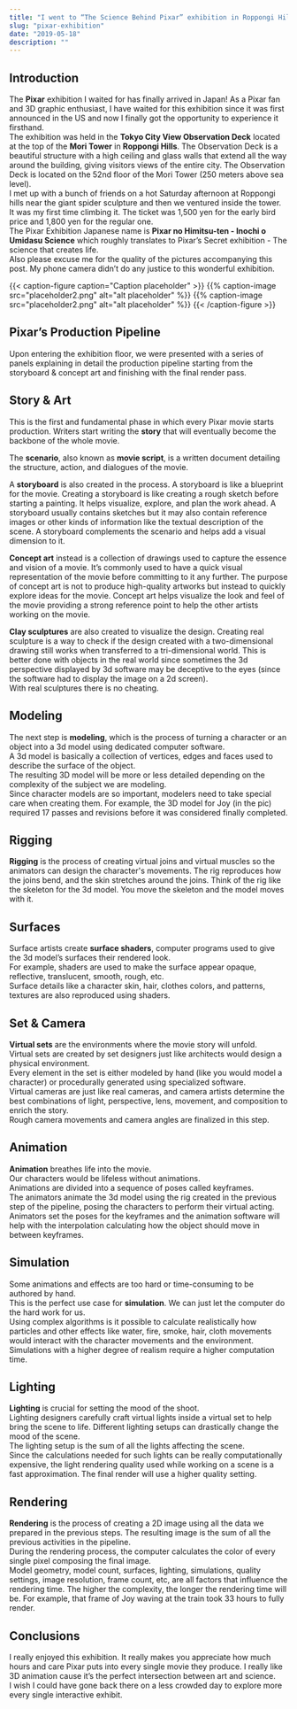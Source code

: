 ```yaml
---
title: "I went to “The Science Behind Pixar” exhibition in Roppongi Hills"
slug: "pixar-exhibition"
date: "2019-05-18"
description: ""
---
```


## Introduction

<!-- {{< image src="pixar-exhibition-intro.jpg" alt="" width="800" height="600">}} -->

The **Pixar** exhibition I waited for has finally arrived in Japan! As a Pixar fan and 3D graphic enthusiast, I have waited for this exhibition since it was first announced in the US and now I finally got the opportunity to experience it firsthand.  
The exhibition was held in the **Tokyo City View Observation Deck** located at the top of the **Mori Tower** in **Roppongi Hills**. The Observation Deck is a beautiful structure with a high ceiling and glass walls that extend all the way around the building, giving visitors views of the entire city. The Observation Deck is located on the 52nd floor of the Mori Tower (250 meters above sea level).  
I met up with a bunch of friends on a hot Saturday afternoon at Roppongi hills near the giant spider sculpture and then we ventured inside the tower. It was my first time climbing it. 
The ticket was 1,500 yen for the early bird price and 1,800 yen for the regular one.  
The Pixar Exhibition Japanese name is **Pixar no Himitsu-ten - Inochi o Umidasu Science** which roughly translates to Pixar’s Secret exhibition - The science that creates life.  
Also please excuse me for the quality of the pictures accompanying this post. My phone camera didn’t do any justice to this wonderful exhibition.  

{{< caption-figure caption="Caption placeholder" >}}
    {{% caption-image src="placeholder2.png" alt="alt placeholder" %}}
    {{% caption-image src="placeholder2.png" alt="alt placeholder" %}}
{{< /caption-figure >}}

## Pixar’s Production Pipeline

<!-- {{< image src="pixar-exhibition-production-pipeline.jpg" alt="" width="800" height="600">}} -->

Upon entering the exhibition floor, we were presented with a series of panels explaining in detail the production pipeline starting from the storyboard & concept art and finishing with the final render pass.

## Story & Art

<!-- {{< image src="pixar-exhibition-story-and-art.jpg" alt="" width="800" height="600">}} -->

This is the first and fundamental phase in which every Pixar movie starts production.
Writers start writing the **story** that will eventually become the backbone of the whole movie.  

The **scenario**, also known as **movie script**, is a written document detailing the structure, action, and dialogues of the movie.  

A **storyboard** is also created in the process. A storyboard is like a blueprint for the movie.
Creating a storyboard is like creating a rough sketch before starting a painting. It helps visualize, explore, and plan the work ahead. A storyboard usually contains sketches but it may also contain reference images or other kinds of information like the textual description of the scene. A storyboard complements the scenario and helps add a visual dimension to it.  

**Concept art** instead is a collection of drawings used to capture the essence and vision of a movie. It’s commonly used to have a quick visual representation of the movie before committing to it any further. The purpose of concept art is not to produce high-quality artworks but instead to quickly explore ideas for the movie. Concept art helps visualize the look and feel of the movie providing a strong reference point to help the other artists working on the movie.  

**Clay sculptures** are also created to visualize the design. Creating real sculpture is a way to check if the design created with a two-dimensional drawing still works when transferred to a tri-dimensional world. This is better done with objects in the real world since sometimes the 3d perspective displayed by 3d software may be deceptive to the eyes (since the software had to display the image on a 2d screen).  
With real sculptures there is no cheating.  

## Modeling

<!-- {{< image src="pixar-exhibition-modeling.jpg" alt="" width="800" height="600">}} -->

The next step is **modeling**, which is the process of turning a character or an object into a 3d model using dedicated computer software.  
A 3d model is basically a collection of vertices, edges and faces used to describe the surface of the object.  
The resulting 3D model will be more or less detailed depending on the complexity of the subject we are modeling.  
Since character models are so important, modelers need to take special care when creating them.
For example, the 3D model for Joy (in the pic) required 17 passes and revisions before it was considered finally completed.  

## Rigging

<!-- {{< image src="pixar-exhibition-rigging.jpg" alt="" width="800" height="600">}} -->

**Rigging** is the process of creating virtual joins and virtual muscles so the animators can design the character's movements.
The rig reproduces how the joins bend, and the skin stretches around the joins.
Think of the rig like the skeleton for the 3d model. You move the skeleton and the model moves with it.

## Surfaces

<!-- {{< image src="pixar-exhibition-surfaces.jpg" alt="" width="800" height="600">}} -->

Surface artists create **surface shaders**, computer programs used to give the 3d model’s surfaces their rendered look.  
For example, shaders are used to make the surface appear opaque, reflective, translucent, smooth, rough, etc.  
Surface details like a character skin, hair, clothes colors, and patterns, textures are also reproduced using shaders.  

## Set & Camera

<!-- {{< image src="pixar-exhibition-sets-and-cameras.jpg" alt="" width="800" height="600">}} -->

**Virtual sets** are the environments where the movie story will unfold.  
Virtual sets are created by set designers just like architects would design a physical environment.  
Every element in the set is either modeled by hand (like you would model a character) or procedurally generated using specialized software.  
Virtual cameras are just like real cameras, and camera artists determine the best combinations of light, perspective, lens, movement, and composition to enrich the story.  
Rough camera movements and camera angles are finalized in this step.  

## Animation

<!-- {{< image src="pixar-exhibition-animation.jpg" alt="" width="800" height="600">}} -->

**Animation** breathes life into the movie.  
Our characters would be lifeless without animations.  
Animations are divided into a sequence of poses called keyframes.  
The animators animate the 3d model using the rig created in the previous step of the pipeline, posing the characters to perform their virtual acting.  
Animators set the poses for the keyframes and the animation software will help with the interpolation calculating how the object should move in between keyframes.  

## Simulation

<!-- {{< image src="pixar-exhibition-simulation.jpg" alt="" width="800" height="600">}} -->

Some animations and effects are too hard or time-consuming to be authored by hand.  
This is the perfect use case for **simulation**. We can just let the computer do the hard work for us.  
Using complex algorithms is it possible to calculate realistically how particles and other effects like water, fire, smoke, hair, cloth movements would interact with the character movements and the environment.  
Simulations with a higher degree of realism require a higher computation time.  

## Lighting

<!-- {{< image src="pixar-exhibition-lighting.jpg" alt="" width="800" height="600">}} -->

**Lighting** is crucial for setting the mood of the shoot.  
Lighting designers carefully craft virtual lights inside a virtual set to help bring the scene to life. Different lighting setups can drastically change the mood of the scene.  
The lighting setup is the sum of all the lights affecting the scene.  
Since the calculations needed for such lights can be really computationally expensive, the light rendering quality used while working on a scene is a fast approximation. The final render will use a higher quality setting.  

## Rendering

<!-- {{< image src="pixar-exhibition-rendering.jpg" alt="" width="800" height="600">}} -->

**Rendering** is the process of creating a 2D image using all the data we prepared in the previous steps. The resulting image is the sum of all the previous activities in the pipeline.  
During the rendering process, the computer calculates the color of every single pixel composing the final image.  
Model geometry, model count, surfaces, lighting, simulations, quality settings, image resolution, frame count, etc, are all factors that influence the rendering time. The higher the complexity, the longer the rendering time will be. For example, that frame of Joy waving at the train took 33 hours to fully render.  

## Conclusions

I really enjoyed this exhibition. It really makes you appreciate how much hours and care Pixar puts into every single movie they produce. I really like 3D animation cause it’s the perfect intersection between art and science.  
I wish I could have gone back there on a less crowded day to explore more every single interactive exhibit.
